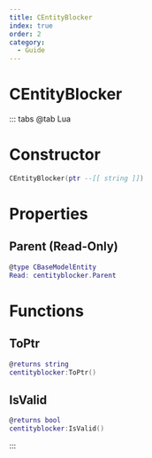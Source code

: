 ```yaml
---
title: CEntityBlocker
index: true
order: 2
category:
  - Guide
---
```


# CEntityBlocker

::: tabs
@tab Lua
# Constructor
```lua
CEntityBlocker(ptr --[[ string ]])
```
# Properties
## Parent (Read-Only)
```lua
@type CBaseModelEntity
Read: centityblocker.Parent
```
# Functions
## ToPtr
```lua
@returns string
centityblocker:ToPtr()
```
## IsValid
```lua
@returns bool
centityblocker:IsValid()
```

:::